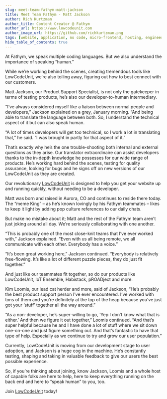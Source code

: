 ```yaml
---
slug: meet-team-fathym-matt-jackson
title: Meet Team Fathym - Matt Jackson
author: Rich Kurtzman
author_title: Content Creator @ Fathym
author_url: https://www.lowcodeunit.com
author_image_url: https://github.com/richkurtzman.png
tags: [website, application, no code, micro-frontend, hosting, engineering]
hide_table_of_contents: true
---
```


At Fathym, we speak multiple coding languages. But we also understand the importance of speaking “human.” 

While we’re working behind the scenes, creating tremendous tools like LowCodeUnit, we’re also toiling away, figuring out how to best connect with our customers.  

Matt Jackson, our Product Support Specialist, is not only the gatekeeper in terms of testing products, he’s also our developer-to-human intermediary.  

“I’ve always considered myself like a liaison between normal people and developers,” Jackson explained on a grey, January morning. “And being able to translate the language between both. So, I understand the technical aspect of it but can also speak human.  

“A lot of times developers will get too technical, so I work a lot in translating that,” he said. “I was brought in partly for that aspect of it.” 

That’s exactly why he’s the one trouble-shooting both internal and external questions as they arise. Our translator extraordinaire can assist developers thanks to the in-depth knowledge he possesses for our wide range of products. He’s working hard behind the scenes, testing for quality assurance, looking for bugs and he signs off on new versions of our LowCodeUnit as they are created.  

Our revolutionary [LowCodeUnit](http://localhost:3000/blog/why-lowcodeunit-rocks-and-saves-you-time) is designed to help you get your website up and running quickly, without needing to be a developer. 

Matt was born and raised in Aurora, CO and continues to reside there today. The “meme King” – as he’s known lovingly by his Fathym teammates – likes to keep it light by adding pop culture references to our daily chats.  

But make no mistake about it; Matt and the rest of the Fathym team aren’t just joking around all day. We’re seriously collaborating with one another.  

“This is probably one of the most close-knit teams that I’ve ever worked with,” Jackson explained. “Even with us all being remote, we all communicate with each other. Everybody has a voice.” 

“It’s been great working here,” Jackson continued. “Everybody is relatively free-flowing. It’s like a lot of different puzzle pieces, they do just fit together.” 

And just like our teammates fit together, so do our products like LowCodeUnit, IoT Ensemble, Habistack, pROADject and more.  

Kim Loomis, our lead cat herder and more, said of Jackson, “He’s probably the best product support person I’ve ever encountered. I’ve worked with tons of them and you’re definitely at the top of the heap because you’ve just got your ‘stuff’ together all the way around.” 

“As a non-developer, he’s super-willing to go, ‘Yep I don’t know what that is either.’ And then we figure it out together,” Loomis continued. “And that’s super helpful because he and I have done a lot of stuff where we sit down one-on-one and just figure something out. And that’s fantastic to have that type of help. Especially as we continue to try and grow our user population.” 

Currently, LowCodeUnit is moving from our development stage to user adoption, and Jackson is a huge cog in the machine. He’s constantly testing, shaping and taking in valuable feedback to give our users the best possible experience.  

So, if you’re thinking about joining, know Jackson, Loomis and a whole host of capable folks are here to help, here to keep everything running on the back end and here to “speak human” to you, too.  

Join [LowCodeUnit](https://auth.fathym.com/fathymcloudprd.onmicrosoft.com/oauth2/v2.0/authorize?p=b2c_1_sign_up_sign_in&client_id=98f014f1-2547-4bcc-a583-3edc8f1190f2&redirect_uri=https%3A%2F%2Fwww.lowcodeunit.com%2F.oauth%2FB2C_1_SIGN_UP_SIGN_IN&response_type=id_token&scope=openid%20profile&response_mode=form_post&nonce=637789907534834707.OWNhMWZkZGMtODQ2NC00YTg0LWFjZWQtYjlkNzg0YTIzMDhkYTcxMzVkZmYtN2E2Mi00ZDRlLWIxODQtZjMxMjBkNWI2OTEx&state=CfDJ8C5COa2dn0dMrEVjdLxcXm-FCakeBxrXIOHa_lF_u0ckh9rvLFuKJ30MWBprExUQA_N5HmWWWPdxqWlni-KFqpg_jVjPahrQdGw79U0sMBN8dTvgrlAMeT9--L-7VgMBsZfFPAho9dcKUN1jO6lAaxL13PM1_vGer-vJc6tcpigRpNr5jcHtitGIKjexLmQqkIslp3MFKCKAi-5IiVd3JbpibPm4gbmDQpYtgstmG9SSlpjvEqJk_2AIqtMHkiojK3kE4WSc5mcYS3FQ3hiRqVQRPlL3jI7U3bUsqGYtLuoJr_St6mGBbHvGmB6M0MCeFn_G5LDsRzyHZhBWf9a1qo6dktz_kEcsAahYPLWjAI_2&x-client-SKU=ID_NETSTANDARD2_0&x-client-ver=6.11.1.0) today!
